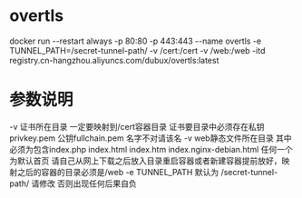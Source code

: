 # overtls
docker run --restart always -p 80:80 -p 443:443  --name overtls -e TUNNEL_PATH=/secret-tunnel-path/ -v /cert:/cert -v /web:/web -itd registry.cn-hangzhou.aliyuncs.com/dubux/overtls:latest

# 参数说明
-v 证书所在目录 一定要映射到/cert容器目录 证书要目录中必须存在私钥privkey.pem 公钥fullchain.pem 名字不对请该名
-v web静态文件所在目录 其中必须为包含index.php index.html index.htm index.nginx-debian.html 任何一个为默认首页 请自己从网上下载之后放入目录重启容器或者新建容器提前放好，映射之后的容器的目录必须是/web
-e TUNNEL_PATH 默认为 /secret-tunnel-path/ 请修改 否则出现任何后果自负